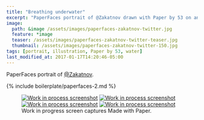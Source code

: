 ```yaml
---
title: "Breathing underwater"
excerpt: "PaperFaces portrait of @Zakatnov drawn with Paper by 53 on an iPad."
image: 
  path: &image /assets/images/paperfaces-zakatnov-twitter.jpg 
  feature: *image
  teaser: /assets/images/paperfaces-zakatnov-twitter-teaser.jpg
  thumbnail: /assets/images/paperfaces-zakatnov-twitter-150.jpg
tags: [portrait, illustration, Paper by 53, water]
last_modified_at: 2017-01-17T14:20:46-05:00
---
```


PaperFaces portrait of [@Zakatnov](http://twitter.com/Zakatnov).

{% include boilerplate/paperfaces-2.md %}

<figure class="third">
	<a href="{{ site.url }}/assets/images/paperfaces-zakatnov-process-1-lg.jpg"><img src="{{ site.url }}/assets/images/paperfaces-zakatnov-process-1-600.jpg" alt="Work in process screenshot"></a>
	<a href="{{ site.url }}/assets/images/paperfaces-zakatnov-process-2-lg.jpg"><img src="{{ site.url }}/assets/images/paperfaces-zakatnov-process-2-600.jpg" alt="Work in process screenshot"></a>
	<a href="{{ site.url }}/assets/images/paperfaces-zakatnov-process-3-lg.jpg"><img src="{{ site.url }}/assets/images/paperfaces-zakatnov-process-3-600.jpg" alt="Work in process screenshot"></a>
	<a href="{{ site.url }}/assets/images/paperfaces-zakatnov-process-4-lg.jpg"><img src="{{ site.url }}/assets/images/paperfaces-zakatnov-process-4-600.jpg" alt="Work in process screenshot"></a>
	<figcaption>Work in progress screen captures Made with Paper.</figcaption>
</figure>
